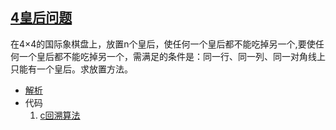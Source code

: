 ##  [4皇后问题](../C/queen.c)
  
在4×4的国际象棋盘上，放置n个皇后，使任何一个皇后都不能吃掉另一个,要使任何一个皇后都不能吃掉另一个，需满足的条件是：同一行、同一列、同一对角线上只能有一个皇后。求放置方法。    
- [解析](../Note/queen.md) 
- 代码
  1. [c回溯算法](../C/queen.c)